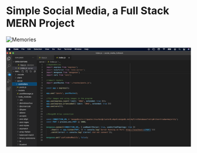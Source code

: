 # Simple Social Media, a Full Stack MERN Project

![Memories](https://i.ibb.co/Z8Y0CJv/Screenshot-2020-10-30-at-11-10-04.png)

![](screen.png)

